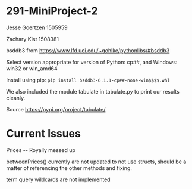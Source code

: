 # 291-MiniProject-2

Jesse Goertzen 1505959

Zachary Kist 1508381

bsddb3 from https://www.lfd.uci.edu/~gohlke/pythonlibs/#bsddb3 

  Select version appropriate for version of Python: cp##, and Windows: win32 or win_amd64
  
  Install using pip: `pip install bsddb3-6.1.1-cp##-none-win$$$$.whl`

We also included the module tabulate in tabulate.py to print our results cleanly. 

  Source https://pypi.org/project/tabulate/
  
  
# Current Issues

Prices -- Royally messed up

betweenPrices() currently are not updated to not use structs, should be a matter of referencing the other methods and fixing.

term query wildcards are not implemented

